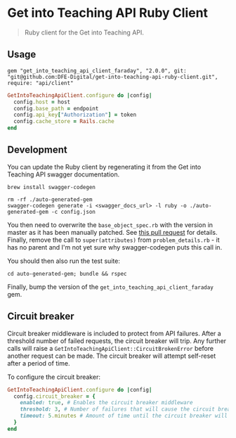 # Get into Teaching API Ruby Client

> Ruby client for the Get into Teaching API.

## Usage

```
gem "get_into_teaching_api_client_faraday", "2.0.0", git: "git@github.com:DFE-Digital/get-into-teaching-api-ruby-client.git", require: "api/client"
```

```ruby
GetIntoTeachingApiClient.configure do |config|
  config.host = host
  config.base_path = endpoint
  config.api_key["Authorization"] = token
  config.cache_store = Rails.cache
end
```

## Development

You can update the Ruby client by regenerating it from the Get into Teaching API swagger documentation.

```
brew install swagger-codegen
```

```
rm -rf ./auto-generated-gem
swagger-codegen generate -i <swagger_docs_url> -l ruby -o ./auto-generated-gem -c config.json
```

You then need to overwrite the `base_object_spec.rb` with the version in master as it has been manually patched. See [this pull request](https://github.com/swagger-api/swagger-codegen-generators/pull/856) for details. Finally, remove the call to `super(attributes)` from `problem_details.rb` - it has no parent and I'm not yet sure why swagger-codegen puts this call in.

You should then also run the test suite:

```
cd auto-generated-gem; bundle && rspec
```

Finally, bump the version of the `get_into_teaching_api_client_faraday` gem.

## Circuit breaker

Circuit breaker middleware is included to protect from API failures. After a threshold number of failed requests, the circuit breaker will trip. Any further calls will raise a `GetIntoTeachingApiClient::CircuitBrokenError` before another request can be made. The circuit breaker will attempt self-reset after a period of time.

To configure the circuit breaker:

```ruby
GetIntoTeachingApiClient.configure do |config|
  config.circuit_breaker = {
    enabled: true, # Enables the circuit breaker middleware
    threshold: 3, # Number of failures that will cause the circuit breaker to trip
    timeout: 5.minutes # Amount of time until the circuit breaker will attempt to recover
  }
end
```
